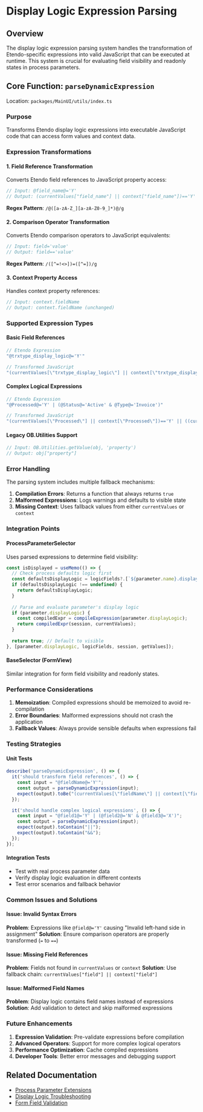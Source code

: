 # Display Logic Expression Parsing

## Overview

The display logic expression parsing system handles the transformation of Etendo-specific expressions into valid JavaScript that can be executed at runtime. This system is crucial for evaluating field visibility and readonly states in process parameters.

## Core Function: `parseDynamicExpression`

Location: `packages/MainUI/utils/index.ts`

### Purpose
Transforms Etendo display logic expressions into executable JavaScript code that can access form values and context data.

### Expression Transformations

#### 1. Field Reference Transformation
Converts Etendo field references to JavaScript property access:

```typescript
// Input: @field_name@='Y'
// Output: (currentValues["field_name"] || context["field_name"])=='Y'
```

**Regex Pattern**: `/@([a-zA-Z_][a-zA-Z0-9_]*)@/g`

#### 2. Comparison Operator Transformation
Converts Etendo comparison operators to JavaScript equivalents:

```typescript
// Input: field='value'
// Output: field=='value'
```

**Regex Pattern**: `/([^=!<>])=([^=])/g`

#### 3. Context Property Access
Handles context property references:

```typescript
// Input: context.fieldName
// Output: context.fieldName (unchanged)
```

### Supported Expression Types

#### Basic Field References
```javascript
// Etendo Expression
"@trxtype_display_logic@='Y'"

// Transformed JavaScript
"(currentValues[\"trxtype_display_logic\"] || context[\"trxtype_display_logic\"])=='Y'"
```

#### Complex Logical Expressions
```javascript
// Etendo Expression
"@Processed@='Y' | (@Status@='Active' & @Type@='Invoice')"

// Transformed JavaScript
"(currentValues[\"Processed\"] || context[\"Processed\"])=='Y' || ((currentValues[\"Status\"] || context[\"Status\"])=='Active' && (currentValues[\"Type\"] || context[\"Type\"])=='Invoice')"
```

#### Legacy OB.Utilities Support
```javascript
// Input: OB.Utilities.getValue(obj, 'property')
// Output: obj["property"]
```

### Error Handling

The parsing system includes multiple fallback mechanisms:

1. **Compilation Errors**: Returns a function that always returns `true`
2. **Malformed Expressions**: Logs warnings and defaults to visible state
3. **Missing Context**: Uses fallback values from either `currentValues` or `context`

### Integration Points

#### ProcessParameterSelector
Uses parsed expressions to determine field visibility:

```typescript
const isDisplayed = useMemo(() => {
  // Check process defaults logic first
  const defaultsDisplayLogic = logicFields?.[`${parameter.name}.display`];
  if (defaultsDisplayLogic !== undefined) {
    return defaultsDisplayLogic;
  }
  
  // Parse and evaluate parameter's display logic
  if (parameter.displayLogic) {
    const compiledExpr = compileExpression(parameter.displayLogic);
    return compiledExpr(session, currentValues);
  }
  
  return true; // Default to visible
}, [parameter.displayLogic, logicFields, session, getValues]);
```

#### BaseSelector (FormView)
Similar integration for form field visibility and readonly states.

### Performance Considerations

1. **Memoization**: Compiled expressions should be memoized to avoid re-compilation
2. **Error Boundaries**: Malformed expressions should not crash the application
3. **Fallback Values**: Always provide sensible defaults when expressions fail

### Testing Strategies

#### Unit Tests
```typescript
describe('parseDynamicExpression', () => {
  it('should transform field references', () => {
    const input = "@fieldName@='Y'";
    const output = parseDynamicExpression(input);
    expect(output).toBe("(currentValues[\"fieldName\"] || context[\"fieldName\"])=='Y'");
  });

  it('should handle complex logical expressions', () => {
    const input = "@field1@='Y' | (@field2@='N' & @field3@='X')";
    const output = parseDynamicExpression(input);
    expect(output).toContain("||");
    expect(output).toContain("&&");
  });
});
```

#### Integration Tests
- Test with real process parameter data
- Verify display logic evaluation in different contexts
- Test error scenarios and fallback behavior

### Common Issues and Solutions

#### Issue: Invalid Syntax Errors
**Problem**: Expressions like `@field@='Y'` causing "Invalid left-hand side in assignment"
**Solution**: Ensure comparison operators are properly transformed (`=` to `==`)

#### Issue: Missing Field References
**Problem**: Fields not found in `currentValues` or `context`
**Solution**: Use fallback chain: `currentValues["field"] || context["field"]`

#### Issue: Malformed Field Names
**Problem**: Display logic contains field names instead of expressions
**Solution**: Add validation to detect and skip malformed expressions

### Future Enhancements

1. **Expression Validation**: Pre-validate expressions before compilation
2. **Advanced Operators**: Support for more complex logical operators
3. **Performance Optimization**: Cache compiled expressions
4. **Developer Tools**: Better error messages and debugging support

## Related Documentation

- [Process Parameter Extensions](../types/process-parameter-extensions.md)
- [Display Logic Troubleshooting](../../troubleshooting/display-logic-implementation-en.md)
- [Form Field Validation](../form/field-validation.md)
